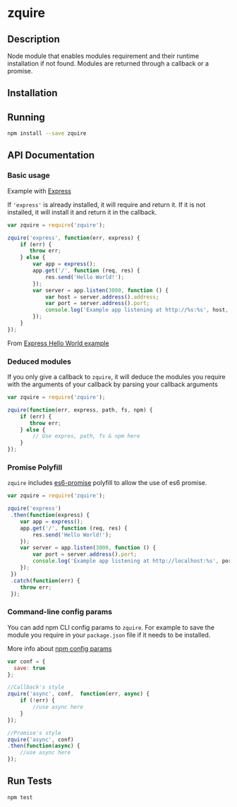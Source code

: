 # zquire
## Description
Node module that enables modules requirement and their runtime installation if not found. Modules are returned through a callback or a promise.

## Installation
## Running

```sh
npm install --save zquire
```

## API Documentation
### Basic usage
Example with [Express](http://expressjs.com/)

If `'express'` is already installed, it will require and return it. If it is not installed, it will install it and return it in the callback.

```javascript
var zquire = require('zquire');

zquire('express', function(err, express) {
    if (err) {
       throw err;
    } else {
        var app = express();
        app.get('/', function (req, res) {
            res.send('Hello World!');
        });
        var server = app.listen(3000, function () {
            var host = server.address().address;
            var port = server.address().port;
            console.log('Example app listening at http://%s:%s', host, port);
        });
    }
});
```

From [Express Hello World example](http://expressjs.com/starter/hello-world.html)

### Deduced modules
If you only give a callback to `zquire`, it will deduce the modules you require with the arguments of your callback by parsing your callback arguments

```javascript
var zquire = require('zquire');

zquire(function(err, express, path, fs, npm) {
    if (err) {
       throw err;
    } else {
        // Use expres, path, fs & npm here
    }
});
```

### Promise Polyfill
`zquire` includes [es6-promise](https://github.com/jakearchibald/es6-promise) polyfill to allow the use of es6 promise.

```javascript
var zquire = require('zquire');

zquire('express')
 .then(function(express) {
    var app = express();
    app.get('/', function (req, res) {
        res.send('Hello World!');
    });
    var server = app.listen(3000, function () {
        var port = server.address().port;
        console.log('Example app listening at http://localhost:%s', port);
    });
 })
 .catch(function(err) {
    throw err;
 });
```

### Command-line config params
You can add npm CLI config params to `zquire`. For example to save the module you require in your `package.json` file if it needs to be installed.

More info about [npm config params](https://docs.npmjs.com/misc/config)

```javascript
var conf = {
  save: true
};

//Callback's style
zquire('async', conf,  function(err, async) {
    if (!err) {
        //use async here
    }
});

//Promise's style
zquire('async', conf)
.then(function(async) {
    //use async here
});
```

## Run Tests

```sh
npm test
```
